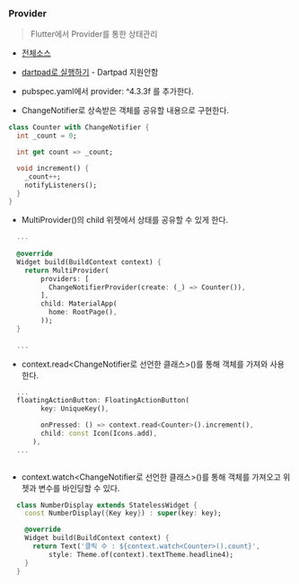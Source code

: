 ### Provider
> Flutter에서 Provider를 통한 상태관리

- [전체소스](../../lib/statemanagement/ProviderExample.dart)
- [dartpad로 실행하기](#) - Dartpad 지원안함


- pubspec.yaml에서 provider: ^4.3.3f 를 추가한다.
- ChangeNotifier로 상속받은 객체를 공유할 내용으로 구현한다.
~~~ dart
class Counter with ChangeNotifier {
  int _count = 0;

  int get count => _count;

  void increment() {
    _count++;
    notifyListeners();
  }
}
~~~
- MultiProvider()의 child 위젯에서 상태를 공유할 수 있게 한다.
~~~dart
  ...
  
  @override
  Widget build(BuildContext context) {
    return MultiProvider(
        providers: [
          ChangeNotifierProvider(create: (_) => Counter()),
        ],
        child: MaterialApp(
          home: RootPage(),
        ));
  }
  
  ...
~~~

- context.read<ChangeNotifier로 선언한 클래스>()를 통해 객체를 가져와 사용한다.
~~~dart
  ...
  floatingActionButton: FloatingActionButton(
        key: UniqueKey(),

        onPressed: () => context.read<Counter>().increment(),
        child: const Icon(Icons.add),
      ),
  ...
  
~~~

- context.watch<ChangeNotifier로 선언한 클래스>()를 통해 객체를 가져오고 위젯과 변수를 바인딩할 수 있다.
~~~dart
  class NumberDisplay extends StatelessWidget {
    const NumberDisplay({Key key}) : super(key: key);

    @override
    Widget build(BuildContext context) {
      return Text('클릭 수 : ${context.watch<Counter>().count}',
          style: Theme.of(context).textTheme.headline4);
    }
  }
~~~